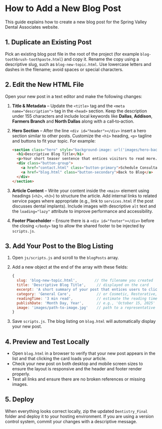 # How to Add a New Blog Post

This guide explains how to create a new blog post for the Spring Valley Dental Associates website.

## 1. Duplicate an Existing Post

Pick an existing blog post file in the root of the project (for example `blog-toothbrush-toothpaste.html`) and copy it. Rename the copy using a descriptive slug, such as `blog-new-topic.html`. Use lowercase letters and dashes in the filename; avoid spaces or special characters.

## 2. Edit the New HTML File

Open your new post in a text editor and make the following changes:

1. **Title & Metadata** – Update the `<title>` tag and the `<meta name="description">` tag in the `<head>` section. Keep the description under 155 characters and include local keywords like **Dallas**, **Addison**, **Farmers Branch** and **North Dallas** along with a call‑to‑action.
2. **Hero Section** – After the line `<div id="header"></div>` insert a hero section similar to other posts. Customize the `<h1>` heading, `<p>` tagline and buttons to fit your topic. For example:

   ```html
   <section class="hero" style="background-image: url('images/hero-background.png');">
     <h1>Descriptive Blog Title</h1>
     <p>Your short teaser sentence that entices visitors to read more.</p>
     <div class="button-group">
       <a href="contact.html" class="button-primary">Schedule Consultation</a>
       <a href="blog.html" class="button-secondary">Back to Blog</a>
     </div>
   </section>
   ```

3. **Article Content** – Write your content inside the `<main>` element using headings (`<h2>`, `<h3>`) to structure the article. Add internal links to related service pages where appropriate (e.g., link to `services.html` if the post discusses dental implants). Include images with descriptive `alt` text and the `loading="lazy"` attribute to improve performance and accessibility.
4. **Footer Placeholder** – Ensure there is a `<div id="footer"></div>` before the closing `</body>` tag to allow the shared footer to be injected by `scripts.js`.

## 3. Add Your Post to the Blog Listing

1. Open `js/scripts.js` and scroll to the `blogPosts` array.
2. Add a new object at the end of the array with these fields:

   ```js
   {
     slug: 'blog-new-topic.html',        // the filename you created
     title: 'Descriptive Blog Title',     // displayed on the card
     excerpt: 'A short summary of your post that entices users to click.',
     category: 'General Care',            // or Cosmetic, Restorative, Orthodontics
     readingTime: '3 min read',           // estimate the reading time
     publishDate: 'Month Day, Year',      // e.g., 'October 15, 2025'
     image: 'images/path-to-image.jpg'    // path to a representative image in the images folder
   }
   ```

3. Save `scripts.js`. The blog listing on `blog.html` will automatically display your new post.

## 4. Preview and Test Locally

* Open `blog.html` in a browser to verify that your new post appears in the list and that clicking the card loads your article.
* Check your new post on both desktop and mobile screen sizes to ensure the layout is responsive and the header and footer render properly.
* Test all links and ensure there are no broken references or missing images.

## 5. Deploy

When everything looks correct locally, zip the updated `Dentistry_Final` folder and deploy it to your hosting environment. If you are using a version control system, commit your changes with a descriptive message.